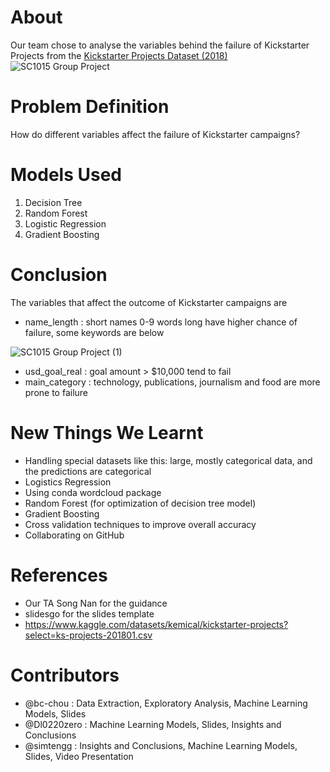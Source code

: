 # About
Our team chose to analyse the variables behind the failure of Kickstarter Projects from the <a href="https://www.kaggle.com/datasets/kemical/kickstarter-projects?resource=download" target="_blank" rel="noopener noreferrer"> Kickstarter Projects Dataset (2018) </a>
![SC1015 Group Project](https://user-images.githubusercontent.com/98451821/164985819-7615f81d-bed0-42d6-aea3-c0cba966bd4a.png)

# Problem Definition
How do different variables affect the failure of Kickstarter campaigns?

# Models Used
1. Decision Tree
2. Random Forest
3. Logistic Regression
4. Gradient Boosting

# Conclusion
The variables that affect the outcome of Kickstarter campaigns are 
- name_length : short names 0-9 words long have higher chance of failure, some keywords are below

![SC1015 Group Project (1)](https://user-images.githubusercontent.com/98451821/164985897-57570c6d-144a-4aa7-91b9-4b7eb9226e2d.png)

- usd_goal_real : goal amount > $10,000 tend to fail
- main_category : technology, publications, journalism and food are more prone to failure

# New Things We Learnt
- Handling special datasets like this: large, mostly categorical data, and the predictions are categorical
- Logistics Regression
- Using conda wordcloud package
- Random Forest (for optimization of decision tree model)
- Gradient Boosting
- Cross validation techniques to improve overall accuracy
- Collaborating on GitHub

# References
- Our TA Song Nan for the guidance
- slidesgo for the slides template
- https://www.kaggle.com/datasets/kemical/kickstarter-projects?select=ks-projects-201801.csv

# Contributors
- @bc-chou : Data Extraction, Exploratory Analysis, Machine Learning Models, Slides 
- @Dl0220zero : Machine Learning Models, Slides, Insights and Conclusions 
- @simtengg : Insights and Conclusions, Machine Learning Models, Slides, Video Presentation

